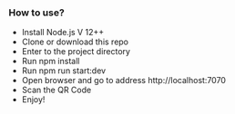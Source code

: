 
### How to use?
- Install Node.js V 12++
- Clone or download this repo
- Enter to the project directory
- Run npm install
- Run npm run start:dev
- Open browser and go to address http://localhost:7070
- Scan the QR Code
- Enjoy!
